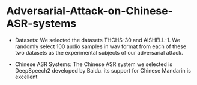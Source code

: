 # Adversarial-Attack-on-Chinese-ASR-systems

* Datasets: We selected the datasets THCHS-30 and AISHELL-1. We randomly select 100 audio samples in wav format from each of these two datasets as the experimental subjects of our adversarial attack.

* Chinese ASR Systems: The Chinese ASR system we selected is DeepSpeech2 developed by Baidu. its support for Chinese Mandarin is excellent 

